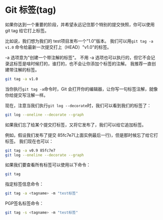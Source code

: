 # Git 标签(tag)

如果你达到一个重要的阶段，并希望永远记住那个特别的提交快照，你可以使用 git tag 给它打上标签。

比如说，我们想为我们的 test项目发布一个"1.0"版本。 我们可以用`git tag -a v1.0` 命令给最新一次提交打上（HEAD）"v1.0"的标签。

-a 选项意为"创建一个带注解的标签"。 不用 -a 选项也可以执行的，但它不会记录这标签是啥时候打的，谁打的，也不会让你添加个标签的注解。 我推荐一直创建带注解的标签。

```bash
git tag -a v1.0
```

当你执行`git tag -a`命令时，Git 会打开你的编辑器，让你写一句标签注解，就像你给提交写注解一样。

现在，注意当我们执行`git log --decorate`时，我们可以看到我们的标签了：

```bash
git log --oneline --decorate --graph
```

如果我们忘了给某个提交打标签，又将它发布了，我们可以给它追加标签。

例如，假设我们发布了提交 85fc7e7(上面实例最后一行)，但是那时候忘了给它打标签。 我们现在也可以：

```bash
git tag -a v0.9 85fc7e7
git log --oneline --decorate --graph
```

如果我们要查看所有标签可以使用以下命令：

```bash
git tag
```

指定标签信息命令：

```bash
git tag -a <tagname> -m "test标签"
```

PGP签名标签命令：

```bash
git tag -s <tagname> -m "test标签"
```